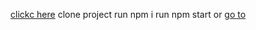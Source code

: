 [clickc here](https://64273181b449c20f79bfcc42--tranquil-marzipan-eff825.netlify.app/)
 clone project 
 run npm i 
 run npm start 
 or [go to]( https://64273181b449c20f79bfcc42--tranquil-marzipan-eff825.netlify.app/)
